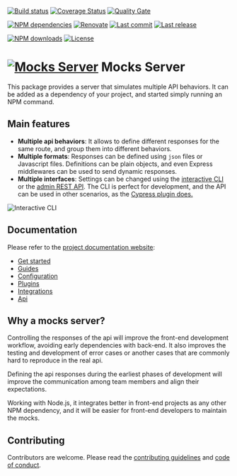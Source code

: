 [![Build status][build-image]][build-url] [![Coverage Status][coveralls-image]][coveralls-url] [![Quality Gate][quality-gate-image]][quality-gate-url]

[![NPM dependencies][npm-dependencies-image]][npm-dependencies-url] [![Renovate](https://img.shields.io/badge/renovate-enabled-brightgreen.svg)](https://renovatebot.com) [![Last commit][last-commit-image]][last-commit-url] [![Last release][release-image]][release-url] 

[![NPM downloads][npm-downloads-image]][npm-downloads-url] [![License][license-image]][license-url]

# [![Mocks Server][logo-url]][website-url] Mocks Server

This package provides a server that simulates multiple API behaviors. It can be added as a dependency of your project, and started simply running an NPM command.

## Main features

* __Multiple api behaviors__: It allows to define different responses for the same route, and group them into different behaviors.
* __Multiple formats__: Responses can be defined using `json` files or Javascript files. Definitions can be plain objects, and even Express middlewares can be used to send dynamic responses.
* __Multiple interfaces__: Settings can be changed using the [interactive CLI](plugins-inquirer-cli) or the [admin REST API](plugins-admin-api). The CLI is perfect for development, and the API can be used in other scenarios, as the [Cypress plugin does.](integrations-cypress)


![Interactive CLI][interactive-cli-demo]

## Documentation

Please refer to the [project documentation website][website-url]:

* [Get started](https://www.mocks-server.org/docs/get-started-intro)
* [Guides](https://www.mocks-server.org/docs/guides-defining-fixtures)
* [Configuration](https://www.mocks-server.org/docs/configuration-options)
* [Plugins](https://www.mocks-server.org/docs/plugins-adding-plugins)
* [Integrations](https://www.mocks-server.org/docs/integrations-cypress)
* [Api](https://www.mocks-server.org/docs/advanced-programmatic-usage)

## Why a mocks server?

Controlling the responses of the api will improve the front-end development workflow, avoiding early dependencies with back-end. It also improves the testing and development of error cases or another cases that are commonly hard to reproduce in the real api.

Defining the api responses during the earliest phases of development will improve the communication among team members and align their expectations.

Working with Node.js, it integrates better in front-end projects as any other NPM dependency, and it will be easier for front-end developers to maintain the mocks.

## Contributing

Contributors are welcome.
Please read the [contributing guidelines](.github/CONTRIBUTING.md) and [code of conduct](.github/CODE_OF_CONDUCT.md).

[website-url]: https://www.mocks-server.org
[logo-url]: https://www.mocks-server.org/img/logo_120.png
[interactive-cli-demo]: https://www.mocks-server.org/img/interactive-cli-animation.gif

[coveralls-image]: https://coveralls.io/repos/github/mocks-server/main/badge.svg
[coveralls-url]: https://coveralls.io/github/mocks-server/main
[build-image]: https://github.com/mocks-server/main/workflows/build/badge.svg?branch=master
[build-url]: https://github.com/mocks-server/main/actions?query=workflow%3Abuild+branch%3Amaster
[last-commit-image]: https://img.shields.io/github/last-commit/mocks-server/main.svg
[last-commit-url]: https://github.com/mocks-server/main/commits
[license-image]: https://img.shields.io/npm/l/@mocks-server/main.svg
[license-url]: https://github.com/mocks-server/main/blob/master/LICENSE
[npm-downloads-image]: https://img.shields.io/npm/dm/@mocks-server/main.svg
[npm-downloads-url]: https://www.npmjs.com/package/@mocks-server/main
[npm-dependencies-image]: https://img.shields.io/david/mocks-server/main.svg
[npm-dependencies-url]: https://david-dm.org/mocks-server/main
[quality-gate-image]: https://sonarcloud.io/api/project_badges/measure?project=mocks-server-main&metric=alert_status
[quality-gate-url]: https://sonarcloud.io/dashboard?id=mocks-server-main
[release-image]: https://img.shields.io/github/release-date/mocks-server/main.svg
[release-url]: https://github.com/mocks-server/main/releases
